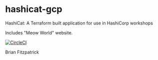 # hashicat-gcp
HashiCat: A Terraform built application for use in HashiCorp workshops

Includes "Meow World" website.

[![CircleCI](https://circleci.com/gh/hashicorp/hashicat-gcp.svg?style=svg)](https://circleci.com/gh/hashicorp/hashicat-gcp)

Brian Fitzpatrick